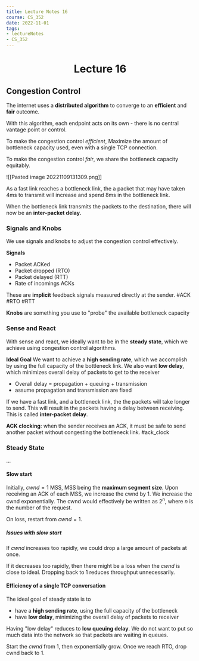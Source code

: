 ```yaml
---
title: Lecture Notes 16 
course: CS_352
date: 2022-11-01
tags: 
- lectureNotes
- CS_352
---
```


<center><h1>Lecture 16</h1></center>

## Congestion Control

The internet uses a **distributed algorithm** to converge to an **efficient** and **fair** outcome.

With this algorithm, each endpoint acts on its own - there is no central vantage point or control.

To make the congestion control *efficient*, Maximize the amount of bottleneck capacity used, even with a single TCP connection.

To make the congestion control *fair*, we share the bottleneck capacity equitably.

![[Pasted image 20221109131309.png]]

As a fast link reaches a bottleneck link, the a packet that may have taken 4ms to transmit will increase and spend 8ms in the bottleneck link. 

When the bottleneck link transmits the packets to the destination, there will now be an **inter-packet delay.**

### Signals and Knobs
We use signals and knobs to adjust the congestion control effectively.

**Signals**
- Packet ACKed
- Packet dropped (RTO)
- Packet delayed (RTT)
- Rate of incomings ACKs

These are **implicit** feedback signals measured directly at the sender.
#ACK #RTO #RTT

**Knobs** are something you use to "probe" the available bottleneck capacity

### Sense and React
With sense and react, we ideally want to be in the **steady state**, which we achieve using congestion control algorithms.

**Ideal Goal**
We want to achieve a **high sending rate**, which we accomplish by using the full capacity of the bottleneck link.
We also want **low delay**, which minimizes overall delay of packets to get to the receiver
- Overall delay = propagation + queuing + transmission
- assume propagation and transmission are fixed

If we have a fast link, and a bottleneck link, the the packets will take longer to send. This will result in the packets having a delay between receiving. This is called **inter-packet delay**.

**ACK clocking**: when the sender receives an ACK, it must be safe to send another packet without congesting the bottleneck link. #ack_clock 

### Steady State
...
#### Slow start
Initially, $cwnd = 1$ MSS, MSS being the **maximum segment size**.
Upon receiving an ACK of each MSS, we increase the cwnd by 1. We increase the cwnd exponentially. The cwnd would effectively be written as $2^n$, where $n$ is the number of the request.

On loss, restart from $cwnd = 1$.

##### Issues with slow start
If $cwnd$ increases too rapidly, we could drop a large amount of packets at once.

If it decreases too rapidly, then there might be a loss when the $cwnd$ is close to ideal. Dropping back to 1 reduces throughput unnecessarily.

#### Efficiency of a single TCP conversation
The ideal goal of steady state is to
- have a **high sending rate**, using the full capacity of the bottleneck
- have **low delay**, minimizing the overall delay of packets to receiver

Having "low delay" reduces to **low queuing delay**. We do not want to put so much data into the network so that packets are waiting in queues.


Start the $cwnd$ from 1, then exponentially grow. Once we reach RTO, drop cwnd back to 1.
